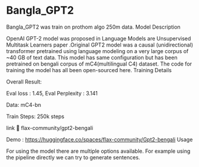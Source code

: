 # Bangla_GPT2

Bangla_GPT2 was train on prothom algo 250m data.
Model Description

OpenAI GPT-2 model was proposed in Language Models are Unsupervised Multitask Learners paper .Original GPT2 model was a causal (unidirectional) transformer pretrained using language modeling on a very large corpus of ~40 GB of text data. This model has same configuration but has been pretrained on bengali corpus of mC4(multilingual C4) dataset. The code for training the model has all been open-sourced here.
Training Details

Overall Result:

Eval loss : 1.45, Eval Perplexity : 3.141

Data: mC4-bn

Train Steps: 250k steps

link 🤗 flax-community/gpt2-bengali

Demo : https://huggingface.co/spaces/flax-community/Gpt2-bengali
Usage

For using the model there are multiple options available. For example using the pipeline directly we can try to generate sentences.
